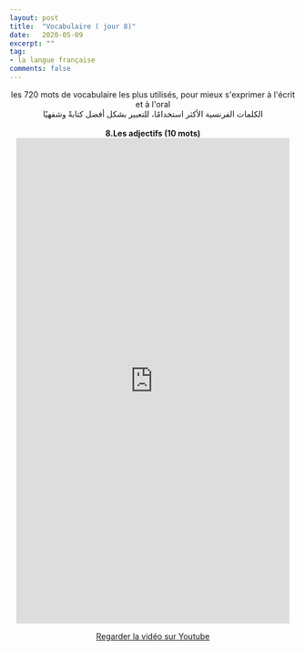 ```yaml
---
layout: post
title:  "Vocabulaire ( jour 8)"
date:   2020-05-09
excerpt: ""
tag:
- la langue française
comments: false
---
```

 <center>     les 720 mots de vocabulaire les plus utilisés, pour mieux s'exprimer à l'écrit et à l'oral <br> الكلمات الفرنسية الأكثر استخدامًا، للتعبير بشكل أفضل كتابةً وشفهيًا <br><br>     <strong> 8.Les adjectifs (10 mots)</strong>     <br> <iframe width="480" height="853" src="https://www.youtube.com/embed/3jvQVVgafcI" title="youtube video player" frameborder="0" allow="accelerometer, autoplay, clipboard-write, encrypted-media, gyroscope, picture-in-picture, web-share" allowfullscreen></iframe>     <br> <p markdown="0"><a href="https://youtube.com/shorts/3jvQVVgafcI" class="btn btn-danger" target="_blank">Regarder la vidéo sur Youtube</a></p> </center>
